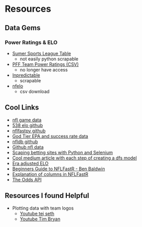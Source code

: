 # Resources

## Data Gems
### Power Ratings & ELO
- [Sumer Sports League Table](https://sumersports.com/league-table/)
  - not easily  python scrapable
- [PFF Team Power Ratings (CSV)](https://www.pff.com/betting/nfl-power-rankings)
  - no longer have access
- [Inpredictable](https://stats.inpredictable.com/rankings/nfl.php?)
  - scrapable
- [nfelo](https://www.nfeloapp.com/nfl-power-ratings/)
  - csv download
## Cool Links
- [nfl game data](https://nflgamedata.com/)
- [538 elo github](https://github.com/fivethirtyeight/nfl-elo-game)
- [nflfastpy github](https://github.com/fantasydatapros/nflfastpy)
- [God Tier EPA and success rate data](https://rbsdm.com/stats/stats/)
- [nfldb github](https://github.com/BurntSushi/nfldb)
- [Github nfl data](https://github.com/search?l=Python&q=nfl+data&type=Repositories)
- [Scaping betting sites with Python and Selenium](https://medium.com/swlh/web-scraping-basics-scraping-a-betting-site-in-10-minutes-8e0529509848)
- [Cool medium article with each step of creating a dfs model](https://taylormonticelli.medium.com/create-a-robust-predictive-fantasy-football-dfs-model-in-python-main-b7ebd295586e)
- [Era adjusted ELO](https://www.nfeloapp.com/qb-rankings/era-adjusted/)
- [Beginners Guide to NFLFastR - Ben Baldwin](https://www.nflfastr.com/articles/beginners_guide.html)
- [Explanation of columns in NFLFastR](https://www.nflfastr.com/reference/fast_scraper.html)
- [The Odds API]()


## Resources I found Helpful
- Plotting data with team logos
  - [Youtube tej seth](https://www.youtube.com/watch?v=auyOjPoURRg&ab_channel=MFANS)
  - [Youtube Tim Bryan](https://www.youtube.com/watch?v=q6PDM_vq4us&ab_channel=TimBryan)

